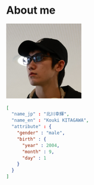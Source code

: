 # About me

<div class="img-code-container">

<img src="../imgs/me_4.JPG" alt="肖像" style="max-width: 40%; height: auto;">

```json
[
  "name_jp" : "北川幸輝",
  "name_en" : "Kouki KITAGAWA",
  "attribute" : {
    "gender" : "male",
    "birth" : {
      "year" : 2004,
      "month" : 9,
      "day" : 1
    }
  }
]
```

</div>
